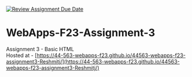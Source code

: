 [![Review Assignment Due Date](https://classroom.github.com/assets/deadline-readme-button-24ddc0f5d75046c5622901739e7c5dd533143b0c8e959d652212380cedb1ea36.svg)](https://classroom.github.com/a/q2-Q7VCy)
# WebApps-F23-Assignment-3
Assignment 3 - Basic HTML <br>
Hosted at - [https://44-563-webapps-f23.github.io/44563-webapps-f23-assignment3-Reshmitj/](https://44-563-webapps-f23.github.io/44563-webapps-f23-assignment3-Reshmitj/)
